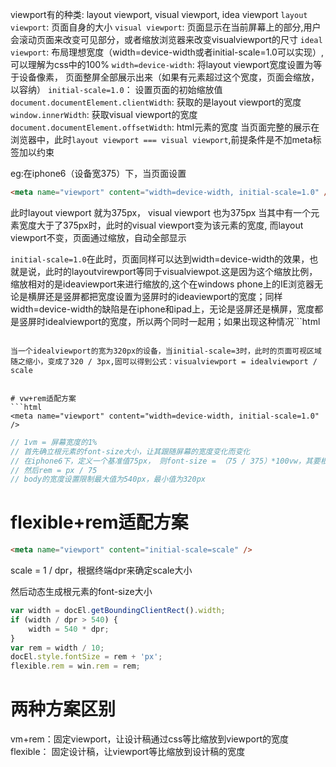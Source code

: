 viewport有的种类: layout viewport, visual viewport, idea viewport
```layout viewport```: 页面自身的大小
```visual viewport```: 页面显示在当前屏幕上的部分,用户会滚动页面来改变可见部分，或者缩放浏览器来改变visualviewport的尺寸
```ideal viewport```: 布局理想宽度（width=device-width或者initial-scale=1.0可以实现）,可以理解为css中的100%
```width=device-width```: 将layout viewport宽度设置为等于设备像素， 页面整屏全部展示出来（如果有元素超过这个宽度，页面会缩放，以容纳）
```initial-scale=1.0```： 设置页面的初始缩放值
```document.documentElement.clientWidth```: 获取的是layout viewport的宽度
```window.innerWidth```: 获取visual viewport的宽度
```document.documentElement.offsetWidth```: html元素的宽度
当页面完整的展示在浏览器中，此时```layout viewport === visual viewport```,前提条件是不加meta标签加以约束

eg:在iphone6（设备宽375）下，当页面设置
```html
<meta name="viewport" content="width=device-width, initial-scale=1.0" />
```
此时layout viewport 就为375px， visual viewport 也为375px
当其中有一个元素宽度大于了375px时，此时的visual viewport变为该元素的宽度, 而layout viewport不变，页面通过缩放，自动全部显示

```initial-scale=1.0```在此时，页面同样可以达到width=device-width的效果，也就是说，此时的layoutvirewport等同于visualviewpot.这是因为这个缩放比例，缩放相对的是ideaviewport来进行缩放的,这个在windows phone上的IE浏览器无论是横屏还是竖屏都把宽度设置为竖屏时的ideaviewport的宽度；同样width=device-width的缺陷是在iphone和ipad上，无论是竖屏还是横屏，宽度都是竖屏时idealviewport的宽度，所以两个同时一起用；如果出现这种情况```html
<meta name="viewport" content="width=300, initial-scale=1.0" />
```此时，哪个值大，就把layoutviewport的值设为他

当一个idealviewport的宽为320px的设备，当initial-scale=3时，此时的页面可视区域随之缩小，变成了320 / 3px,固可以得到公式：visualviewport = idealviewport / scale


# vw+rem适配方案
```html
<meta name="viewport" content="width=device-width, initial-scale=1.0" />
```
```js
// 1vm = 屏幕宽度的1%
// 首先确立根元素的font-size大小，让其跟随屏幕的宽度变化而变化
// 在iphone6下，定义一个基准值75px， 则font-size = （75 / 375）*100vw，其要根据媒体查询，在屏幕宽度小于或者等于320px时，取320 * 20vm也就是320 * 0.2 = 64px， 在屏幕宽度大于或者等于540px时，取540 * 20vm，也就是540*0.2 = 108px
// 然后rem = px / 75
// body的宽度设置限制最大值为540px，最小值为320px
```

# flexible+rem适配方案
```html
<meta name="viewport" content="initial-scale=scale" />
```
scale = 1 / dpr，根据终端dpr来确定scale大小

然后动态生成根元素的font-size大小
```javascript
var width = docEl.getBoundingClientRect().width;
if (width / dpr > 540) {
    width = 540 * dpr;
}
var rem = width / 10;
docEl.style.fontSize = rem + 'px';
flexible.rem = win.rem = rem;
```

# 两种方案区别
vm+rem：固定viewport，让设计稿通过css等比缩放到viewport的宽度
flexible： 固定设计稿，让viewport等比缩放到设计稿的宽度